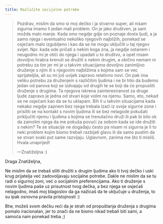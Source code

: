 ```yaml
---
title: Različite socijalne potrebe
---
```


> Pozdrav, mislim da smo si moj dečko i ja stvarno super, ali nisam sigurna imamo li jedan mali problem. On je jako društven, ja sam možda malo manje. Kada smo negdje gdje on poznaje dosta ljudi, a ja samo njega i eventualno nekoliko njegovih najbližih, ponekad se osjećam malo izgubljeno i kao da se ne mogu uključiti u taj njegov svijet. Npr. kada ode pričati s nekim koga zna, ja negdje ostanem i neugodno mi je otići do njega i upadati u to društvo, a opet nisam dovoljno hrabra krenuti se družiti s nekim drugim, a obično nemam ni potrebu za tim jer mi je u takvim situacijama dovoljno zanimljivo druženje s njim ili s njegovim najbližima s kojima sam se vec sprijateljila, ali su mi još uvijek zapravo relativno novi. On pak ima veliku potrebu za druženjem s različitim ljudima i ne bi htio da budemo jedan od parova koji se izdvajaju od drugih te se boji da će propustiti druženje s drugima. Ta njegova iskrena zainteresiranost za druge ljude zapravo je jedna od stvari koje volim na njemu. Samo, eto, nekad se ne osjećam kao da se tu uklapam. Bih li u takvim situacijama kada nekako negdje zapnem bez njega trebala izaći iz svoje sigurne zone i prisiliti se na kontakt s novim ljudima ili se bez nelagode pokušati priključiti njemu i ljudima s kojima se trenutačno druži ili pak bi bilo ok da zamolim njega da me pokuša povući za sobom kada se ide družiti s nekim? Te se situacije ne događaju često pa nisam ni sigurna je li to neki problem kojim bismo trebali razbijati glavu ili da samo pustim da se stvari svaki put same razvijaju. Uglavnom, zanima me što ti misliš. Hvala unaprijed!
>
> —Znatiželjna :)

Draga Znatiželjna,

Ne mislim da se trebaš siliti družiti s drugim ljudima ako ti tvoj dečko i uski krug prijatelja već zadovoljavaju socijalne potrebe. Dakle ne mislim da se tu radi o sigurnoj zoni, već o socijalnim preferencijama. Ako ti druženje s novim ljudima paše uz prisutnost tvog dečka, a bez njega se osjećaš nelagodno, imaš moj blagoslov da ga nažicaš da te uključuje u druženja, to su ipak osnovna pravila pristojnosti :)

Btw, možeš svom dečku reći da je strah od propuštanja druženja s drugima pomalo iracionalan, jer to znači da ne bismo nikad trebali biti sami, a samoća nam ponekad treba ;)
